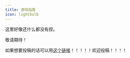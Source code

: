 ```yaml
---
title: 游戏指南
icon: lightbulb
---
```

这里好像还什么都没有捏。

敬请期待！

如果想要投稿的话可以用[这个链接](https://send2me.cn/vjVqvU2j/T-2RMiGnl3K0fw)！！！！！欢迎投稿！！！！

